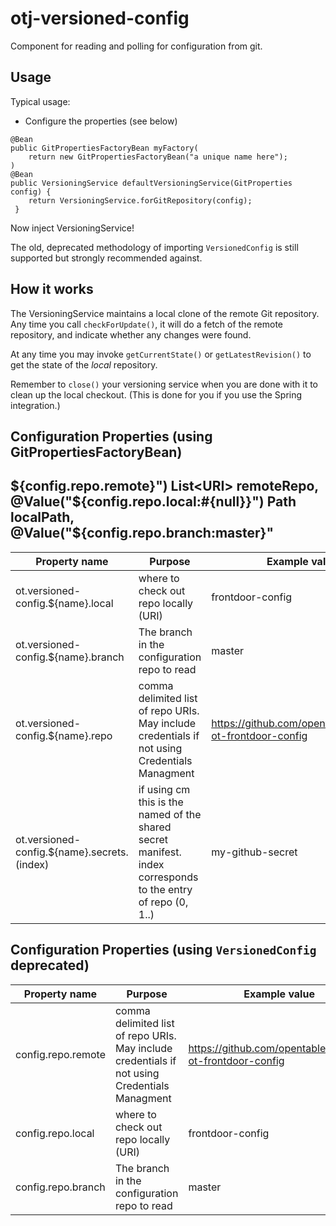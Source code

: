 otj-versioned-config
====================

Component for reading and polling for configuration from git.

Usage
-----

Typical usage:

* Configure the properties (see below)

```
@Bean
public GitPropertiesFactoryBean myFactory(
    return new GitPropertiesFactoryBean("a unique name here");
)
@Bean
public VersioningService defaultVersioningService(GitProperties config) {
    return VersioningService.forGitRepository(config);
 }
```
  Now inject VersioningService!

The old, deprecated methodology of importing `VersionedConfig` is still
supported but strongly recommended against.

How it works
------------
The VersioningService maintains a local clone of the remote Git repository.
Any time you call `checkForUpdate()`, it will do a fetch of the remote repository,
and indicate whether any changes were found.

At any time you may invoke `getCurrentState()` or `getLatestRevision()` to get the
state of the *local* repository.

Remember to `close()` your versioning service when you are done with it to clean
up the local checkout.  (This is done for you if you use the Spring integration.)

Configuration Properties (using GitPropertiesFactoryBean)
---------
${config.repo.remote}") List<URI> remoteRepo,
                                                            @Value("${config.repo.local:#{null}}") Path localPath,
                                                            @Value("${config.repo.branch:master}"
------------------------
| Property name | Purpose | Example value |
| ------------- | ------- | ------------- |
| ot.versioned-config.${name}.local | where to check out repo locally (URI) | frontdoor-config |
| ot.versioned-config.${name}.branch | The branch in the configuration repo to read | master |
| ot.versioned-config.${name}.repo | comma delimited list of repo URIs. May include credentials if not using Credentials Managment | https://github.com/opentable/service-ot-frontdoor-config |
| ot.versioned-config.${name}.secrets.(index) | if using cm this is the named of the shared secret manifest. index corresponds to the entry of repo (0, 1..) | my-github-secret |

Configuration Properties (using `VersionedConfig` deprecated)
------------------------
| Property name | Purpose | Example value |
| ------------- | ------- | ------------- |
| config.repo.remote |comma delimited list of repo URIs. May include credentials if not using Credentials Managment | https://github.com/opentable/service-ot-frontdoor-config |
| config.repo.local | where to check out repo locally (URI) | frontdoor-config |
| config.repo.branch | The branch in the configuration repo to read | master |
